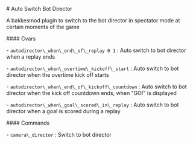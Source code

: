 \# Auto Switch Bot Director



A bakkesmod plugin to switch to the bot director in spectator mode at certain moments of the game



\#### Cvars



\- `autodirector\_when\_end\_of\_replay 0 1` : Auto switch to bot director when a replay ends

\- `autodirector\_when\_overtime\_kickoff\_start` : Auto switch to bot director when the overtime kick off starts

\- `autodirector\_when\_end\_of\_kickoff\_countdown` : Auto switch to bot director when the kick off countdown ends, when "GO!" is displayed

\- `autodirector\_when\_goal\_scored\_in\_replay` : Auto switch to bot director when a goal is scored during a replay



\#### Commands

\- `camera\_director` : Switch to bot director

